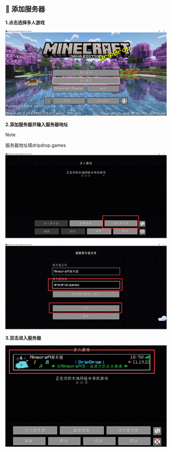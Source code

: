 ## 👥 添加服务器

**1.点击选择多人游戏**

![选择多人](pics/download/12.png)

**2.添加服务器并输入服务器地址**

> [!note]
> 服务器地址填dripdrop.games

![添加服务器](pics/download/13.png)

![输入服务器地址](pics/download/14.png)

**3.双击进入服务器**

![双击进入服务器](pics/download/15.png)




